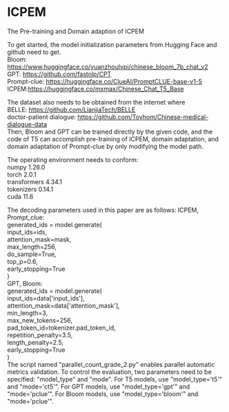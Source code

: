 # ICPEM
The Pre-training and Domain adaption of ICPEM  
  
To get started, the model initialization parameters from Hugging Face and github need to get.  
Bloom: https://www.huggingface.co/yuanzhoulvpi/chinese_bloom_7b_chat_v2  
GPT: https://github.com/fastnlp/CPT  
Prompt-clue: https://huggingface.co/ClueAI/PromptCLUE-base-v1-5  
ICPEM:https://huggingface.co/mxmax/Chinese_Chat_T5_Base  
  
The dataset also needs to be obtained from the internet where   
BELLE: https://github.com/LianjiaTech/BELLE  
doctor-patient dialogue: https://github.com/Toyhom/Chinese-medical-dialogue-data  
Then, Bloom and GPT can be trained directly by the given code, and the code of T5 can accomplish pre-training of ICPEM, domain adaptation, and domain adaptation of Prompt-clue by only modifying the model path.  

The operating environment needs to conform:  
numpy                         1.26.0  
torch                         2.0.1  
transformers                  4.34.1  
tokenizers                    0.14.1  
cuda                          11.6  

The decoding parameters used in this paper are as follows:
ICPEM, Prompt_clue:  
generated_ids = model.generate(  
                input_ids=ids,  
                attention_mask=mask,  
                max_length=256,  
                do_sample=True,  
                top_p=0.6,  
                early_stopping=True  
            )  
GPT, Bloom:  
generated_ids = model.generate(  
                input_ids=data['input_ids'],  
                attention_mask=data['attention_mask'],  
                min_length=3,  
                max_new_tokens=256,  
                pad_token_id=tokenizer.pad_token_id,  
                repetition_penalty=3.5,  
                length_penalty=2.5,  
                early_stopping=True  
            )  
The script named "parallel_count_grade_2.py" enables parallel automatic metrics validation. To control the evaluation, two parameters need to be specified: "model_type" and "mode". For T5 models, use "model_type='t5'" and "mode='ct5'". For GPT models, use "model_type='gpt'" and "mode='pclue'". For Bloom models, use "model_type='bloom'" and "mode='pclue'".

